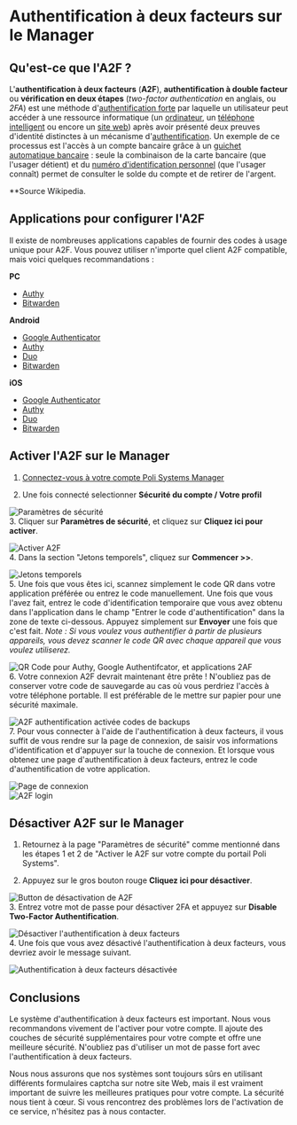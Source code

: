 # Authentification à deux facteurs sur le Manager

## Qu'est-ce que l'A2F ?

L'**authentification à deux facteurs** (**A2F**), **authentification à double facteur** ou **vérification en deux étapes** (_two-factor authentication_ en anglais, ou _2FA_) est une méthode d'[authentification forte](https://fr.wikipedia.org/wiki/Authentification_forte "Authentification forte") par laquelle un utilisateur peut accéder à une ressource informatique (un [ordinateur](https://fr.wikipedia.org/wiki/Ordinateur "Ordinateur"), un [téléphone intelligent](https://fr.wikipedia.org/wiki/T%C3%A9l%C3%A9phone_intelligent "Téléphone intelligent") ou encore un [site web](https://fr.wikipedia.org/wiki/Site_web "Site web")) après avoir présenté deux preuves d'identité distinctes à un mécanisme d'[authentification](https://fr.wikipedia.org/wiki/Authentification "Authentification"). Un exemple de ce processus est l'accès à un compte bancaire grâce à un [guichet automatique bancaire](https://fr.wikipedia.org/wiki/Guichet_automatique_bancaire "Guichet automatique bancaire") : seule la combinaison de la carte bancaire (que l'usager détient) et du [numéro d'identification personnel](https://fr.wikipedia.org/wiki/Num%C3%A9ro_d%27identification_personnel "Numéro d'identification personnel") (que l'usager connaît) permet de consulter le solde du compte et de retirer de l'argent.

**Source Wikipedia.
## Applications pour configurer l'A2F

Il existe de nombreuses applications capables de fournir des codes à usage unique pour A2F.
Vous pouvez utiliser n'importe quel client A2F compatible, mais voici quelques recommandations : 

**PC**

-   [Authy](https://www.authy.com/)
-   [Bitwarden](https://bitwarden.com/)

**Android**

-   [Google Authenticator](https://play.google.com/store/apps/details?id=com.google.android.apps.authenticator2&hl=en)
-   [Authy](https://play.google.com/store/apps/details?id=com.authy.authy&hl=fr_CH&gl=US)
-   [Duo](https://play.google.com/store/apps/details?id=com.duosecurity.duomobile)
-   [Bitwarden](https://play.google.com/store/apps/details?id=com.x8bit.bitwarden&hl=fr_CH&gl=US)

**iOS**

-   [Google Authenticator](https://itunes.apple.com/us/app/google-authenticator/id388497605?mt=8)
-   [Authy](https://apps.apple.com/us/app/twilio-authy/id494168017)
-   [Duo](https://apps.apple.com/us/app/duo-mobile/id422663827)
-   [Bitwarden](https://apps.apple.com/us/app/bitwarden-password-manager/id1137397744)

## Activer l'A2F sur le Manager

1. [Connectez-vous à votre compte Poli Systems Manager](https://polisystems.ch/manager/index.php?rp=/login)

2. Une fois connecté selectionner **Sécurité du compte / Votre profil**

 ![Paramètres de sécurité](https://i.imgur.com/bcG5Jcm.png)   
3. Cliquer sur **Paramètres de sécurité**, et cliquez sur **Cliquez ici pour activer**.

 ![Activer A2F](https://i.imgur.com/bNk41lG.png)   
4. Dans la section "Jetons temporels", cliquez sur **Commencer >>**. 

 ![Jetons temporels](https://i.imgur.com/qDCs5nu.png)  
5. Une fois que vous êtes ici, scannez simplement le code QR dans votre application préférée ou entrez le code manuellement.  Une fois que vous l'avez fait, entrez le code d'identification temporaire que vous avez obtenu dans l'application dans le champ "Entrer le code d'authentification" dans la zone de texte ci-dessous.  Appuyez simplement sur **Envoyer** une fois que c'est fait. 
*Note : Si vous voulez vous authentifier à partir de plusieurs appareils, vous devez scanner le code QR avec chaque appareil que vous voulez utiliserez.*

 ![QR Code pour Authy, Google Authentifcator, et applications 2AF](https://i.imgur.com/ppuWN50.png)   
6. Votre connexion A2F devrait maintenant être prête ! N'oubliez pas de conserver votre code de sauvegarde au cas où vous perdriez l'accès à votre téléphone portable. Il est préférable de le mettre sur papier pour une sécurité maximale. 

 ![A2F authentification activée codes de backups](https://i.imgur.com/ytu4yAQ.png)  
7. Pour vous connecter à l'aide de l'authentification à deux facteurs, il vous suffit de vous rendre sur la page de connexion, de saisir vos informations d'identification et d'appuyer sur la touche de connexion. Et lorsque vous obtenez une page d'authentification à deux facteurs, entrez le code d'authentification de votre application.

 ![Page de connexion](https://i.imgur.com/AoTrNr0.png)  
 ![A2F login](https://i.imgur.com/Zr7G9Dx.png)  

## Désactiver A2F sur le Manager

1. Retournez à la page "Paramètres de sécurité" comme mentionné dans les étapes 1 et 2 de "Activer le A2F sur votre compte du portail Poli Systems".

2. Appuyez sur le gros bouton rouge **Cliquez ici pour désactiver**.

 ![Button de désactivation de A2F](https://i.imgur.com/QE31oBK.png)  
3. Entrez votre mot de passe pour désactiver 2FA et appuyez sur **Disable Two-Factor Authentification**.

 ![Désactiver l'authentification à deux facteurs](https://i.imgur.com/lo1qjcy.png)  
4. Une fois que vous avez désactivé l'authentification à deux facteurs, vous devriez avoir le message suivant.

 ![Authentification à deux facteurs désactivée](https://i.imgur.com/OudypOW.png)

## Conclusions

Le système d'authentification à deux facteurs est important. Nous vous recommandons vivement de l'activer pour votre compte. 
Il ajoute des couches de sécurité supplémentaires pour votre compte et offre une meilleure sécurité.
N'oubliez pas d'utiliser un mot de passe fort avec l'authentification à deux facteurs.

Nous nous assurons que nos systèmes sont toujours sûrs en utilisant différents formulaires captcha sur notre site Web, mais il est vraiment important de suivre les meilleures pratiques pour votre compte. La sécurité nous tient à cœur. Si vous rencontrez des problèmes lors de l'activation de ce service, n'hésitez pas à nous contacter.
